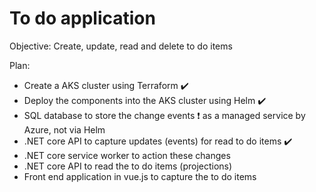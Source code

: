# To do application
Objective: Create, update, read and delete to do items

Plan:
- Create a AKS cluster using Terraform :heavy_check_mark:
- Deploy the components into the AKS cluster using Helm :heavy_check_mark:
- SQL database to store the change events :heavy_exclamation_mark: as a managed service by Azure, not via Helm
- .NET core API to capture updates (events) for read to do items :heavy_check_mark:
- .NET core service worker to action these changes
- .NET core API to read the to do items (projections)
- Front end application in vue.js to capture the to do items

